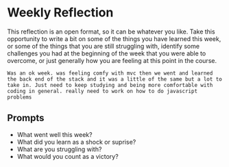 # Weekly Reflection
This reflection is an open format, so it can be whatever you like. Take this opportunity to write a bit on some of the things you have learned this week, or some of the things that you are still struggling with, identify some challenges you had at the beginning of the week that you were able to overcome, or just generally how you are feeling at this point in the course.


```
Was an ok week. was feeling comfy with mvc then we went and learned the back end of the stack and it was a little of the same but a lot to take in. Just need to keep studying and being more comfortable with coding in general. really need to work on how to do javascript problems 
```

## Prompts
- What went well this week?
- What did you learn as a shock or suprise?
- What are you struggling with?
- What would you count as a victory?